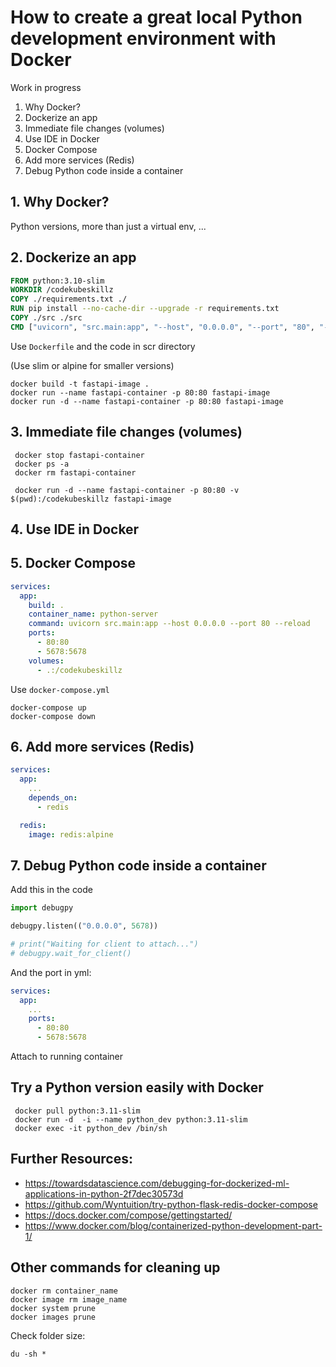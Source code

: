 # How to create a great local Python development environment with Docker

Work in progress

1. Why Docker?
2. Dockerize an app
3. Immediate file changes (volumes)
4. Use IDE in Docker
5. Docker Compose
6. Add more services (Redis)
7. Debug Python code inside a container

## 1. Why Docker?
Python versions, more than just a virtual env, ...
## 2. Dockerize an app

```Dockerfile
FROM python:3.10-slim
WORKDIR /codekubeskillz
COPY ./requirements.txt ./
RUN pip install --no-cache-dir --upgrade -r requirements.txt
COPY ./src ./src
CMD ["uvicorn", "src.main:app", "--host", "0.0.0.0", "--port", "80", "--reload"]
```

Use `Dockerfile` and the code in scr directory

(Use slim or alpine for smaller versions)

```console
docker build -t fastapi-image .
docker run --name fastapi-container -p 80:80 fastapi-image
docker run -d --name fastapi-container -p 80:80 fastapi-image
```
## 3. Immediate file changes (volumes)

```console
 docker stop fastapi-container
 docker ps -a
 docker rm fastapi-container

 docker run -d --name fastapi-container -p 80:80 -v $(pwd):/codekubeskillz fastapi-image
 ```
## 4. Use IDE in Docker
## 5. Docker Compose

```yml
services:
  app:
    build: .
    container_name: python-server
    command: uvicorn src.main:app --host 0.0.0.0 --port 80 --reload
    ports:
      - 80:80
      - 5678:5678
    volumes:
      - .:/codekubeskillz
```

Use `docker-compose.yml`

```console
docker-compose up
docker-compose down
```

## 6. Add more services (Redis)

```yml
services:
  app:
    ...
    depends_on:
      - redis

  redis:
    image: redis:alpine
```
## 7. Debug Python code inside a container

Add this in the code

```python
import debugpy

debugpy.listen(("0.0.0.0", 5678))

# print("Waiting for client to attach...")
# debugpy.wait_for_client()
```

And the port in yml:

```yml
services:
  app:
    ...
    ports:
      - 80:80
      - 5678:5678
```

Attach to running container

 ## Try a Python version easily with Docker

```console
 docker pull python:3.11-slim
 docker run -d  -i --name python_dev python:3.11-slim
 docker exec -it python_dev /bin/sh
```

## Further Resources:

- https://towardsdatascience.com/debugging-for-dockerized-ml-applications-in-python-2f7dec30573d
- https://github.com/Wyntuition/try-python-flask-redis-docker-compose
- https://docs.docker.com/compose/gettingstarted/
- https://www.docker.com/blog/containerized-python-development-part-1/


## Other commands for cleaning up

```console
docker rm container_name
docker image rm image_name
docker system prune
docker images prune
```

Check folder size:

```console
du -sh *
```
